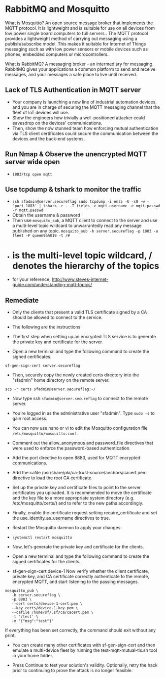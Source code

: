 # RabbitMQ and Mosquitto

What is Mosquitto? An open source message broker that implements the MQTT protocol. It is lightweight and is suitable for use on all devices from low power single board computers to full servers.. The MQTT protocol provides a lightweight method of carrying out messaging using a publish/subscribe model. This makes it suitable for Internet of Things messaging such as with low power sensors or mobile devices such as phones, embedded computers or microcontrollers.

What is RabbitMQ? A messaging broker - an intermediary for messaging. RabbitMQ gives your applications a common platform to send and receive messages, and your messages a safe place to live until received.


## Lack of TLS Authentication in MQTT server

- Your company is launching a new line of industrial automation devices, and you are in charge of securing the MQTT messaging channel that the fleet of IoT devices will use. 
- Show the engineers how trivially a well-positioned attacker could eavesdrop on the devices' communications. 
- Then, show the now stunned team how enforcing mutual authentication via TLS client certificates could secure the communication between the devices and the back-end systems.

## Run Nmap & Observe the unencrypted MQTT server wide open
- `1883/tcp open mqtt`

## Use tcpdump & tshark to monitor the traffic
- `ssh sfadmin@server.secureflag sudo tcpdump -i ens5 -U -s0 -w - 'port 1883' | tshark -r - -T fields -e mqtt.username -e mqtt.passwd -Y mqtt.passwd`
- Obtain the username & password
- Then use `mosquito_sub`, a MQTT client to connect to the server and use a multi-level topic wildcard to unwarrantedly read any message published on any topic.
`mosquito_sub -h server.secureflag -p 1883 -u fleet -P queen9ah019 -t /#`
- # is the multi-level topic wildcard, / denotes the hierarchy of the topics
- for your reference, http://www.steves-internet-guide.com/understanding-mqtt-topics/


## Remediate
- Only the clients that present a valid TLS certificate signed by a CA should be allowed to connect to the service.
- The following are the instructions

- The first step when setting up an encrypted TLS service is to generate the private key and certificate for the server.

- Open a new terminal and type the following command to create the signed certificates.

`sf-gen-sign-cert server.secureflag`

- Then, securely copy the newly created certs directory into the "sfadmin" home directory on the remote server.

`scp -r certs sfadmin@server.secureflag:~/`

- Now type ssh `sfadmin@server.secureflag` to connect to the remote server.

- You're logged in as the administrative user "sfadmin". Type `sudo -s` to gain root access.

- You can now use nano or vi to edit the Mosquitto configuration file `/etc/mosquitto/mosquitto.conf`.

- Comment out the allow_anonymous and password_file directives that were used to enforce the password-based authentication.

- Add the port directive to open 8883, used for MQTT encrypted communications.

- Add the cafile /usr/share/pki/ca-trust-source/anchors/cacert.pem directive to load the root CA certificate.

- Set up the private key and certificate files to point to the server certificates you uploaded. It is recommended to move the certificate and the key file to a more appropriate system directory (e.g. /etc/mosquitto/certs/) and to refer to the new paths accordingly.

- Finally, enable the certificate request setting require_certificate and set the use_identity_as_username directives to true.

- Restart the Mosquitto daemon to apply your changes:

- `systemctl restart mosquitto`

- Now, let's generate the private key and certificate for the clients.

- Open a new terminal and type the following command to create the signed certificates for the clients.

- sf-gen-sign-cert device-1
Now verify whether the client certificate, private key, and CA certificate correctly authenticate to the remote, encrypted MQTT, and start listening to the passing messages.

```
mosquitto_pub \
   -h server.secureflag \
   -p 8883 \
   --cert certs/device-1-cert.pem \
   --key certs/device-1-key.pem \
   --cafile /home/sf/.sf/ca/cacert.pem \
   -t '/test' \
   -m '{"msg":"test"}'
```

If everything has been set correctly, the command should exit without any print.

- You can create many other certificates with sf-gen-sign-cert and then emulate a multi-device fleet by running the test-mqtt-mutual-tls.sh tool in your home folder.

- Press Continue to test your solution's validity. Optionally, retry the hack prior to continuing to prove the attack is no longer feasible.
